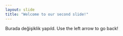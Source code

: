 ```yaml
---
layout: slide
title: "Welcome to our second slide!"
---
```

Burada değişiklik yapıld.
Use the left arrow to go back!

